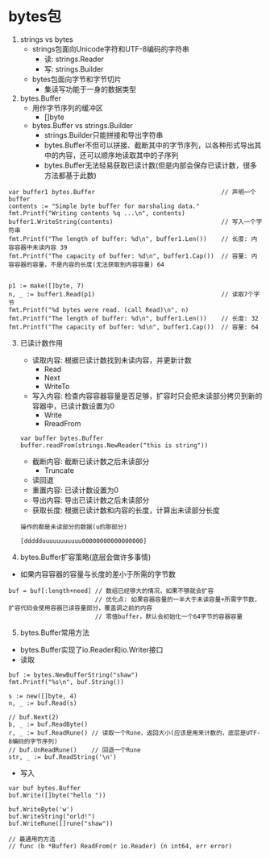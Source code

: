# bytes包
1. strings vs bytes
    * strings包面向Unicode字符和UTF-8编码的字符串
        * 读: strings.Reader
        * 写: strings.Builder
    * bytes包面向字节和字节切片
        * 集读写功能于一身的数据类型
2. bytes.Buffer
    * 用作字节序列的缓冲区
        * []byte
    * bytes.Buffer vs strings.Builder
        * strings.Builder只能拼接和导出字符串
        * bytes.Buffer不但可以拼接、截断其中的字节序列，以各种形式导出其中的内容，还可以顺序地读取其中的子序列
        * bytes.Buffer无法轻易获取已读计数(但是内部会保存已读计数，很多方法都基于此数)
```
var buffer1 bytes.Buffer                                   // 声明一个buffer
contents := "Simple byte buffer for marshaling data." 
fmt.Printf("Writing contents %q ...\n", contents)
buffer1.WriteString(contents)                              // 写入一个字符串
fmt.Printf("The length of buffer: %d\n", buffer1.Len())    // 长度: 内容容器中未读内容 39
fmt.Printf("The capacity of buffer: %d\n", buffer1.Cap())  // 容量: 内容容器的容量，不是内容的长度(无法获取到内容容量) 64


p1 := make([]byte, 7)
n, _ := buffer1.Read(p1)                                   // 读取7个字节
fmt.Printf("%d bytes were read. (call Read)\n", n)
fmt.Printf("The length of buffer: %d\n", buffer1.Len())    // 长度: 32
fmt.Printf("The capacity of buffer: %d\n", buffer1.Cap())  // 容量: 64
```
3. 已读计数作用
    * 读取内容: 根据已读计数找到未读内容，并更新计数
        * Read
        * Next
        * WriteTo
    * 写入内容: 检查内容容器容量是否足够，扩容时只会把未读部分拷贝到新的容器中，已读计数设置为0
        * Write
        * RreadFrom
    ```
    var buffer bytes.Buffer
    buffer.readFrom(strings.NewReader("this is string"))
    ```
    * 截断内容: 截断已读计数之后未读部分 
        * Truncate
    * 读回退
    * 重置内容: 已读计数设置为0
    * 导出内容: 导出已读计数之后未读部分
    * 获取长度: 根据已读计数和内容的长度，计算出未读部分长度
    ```
    操作的都是未读部分的数据(u的那部分)

    [ddddduuuuuuuuuuu00000000000000000]

    ```

4. bytes.Buffer扩容策略(底层会做许多事情)
* 如果内容容器的容量与长度的差小于所需的字节数
```
buf = buf[:length+need] // 数组已经够大的情况，如果不够就会扩容
                        // 优化点: 如果容器容量的一半大于未读容量+所需字节数，扩容代码会使用容器已读容量部分，覆盖调之前的内容
                        // 零值buffer，默认会初始化一个64字节的容器容量
```

5. bytes.Buffer常用方法
* bytes.Buffer实现了io.Reader和io.Writer接口
* 读取
```
buf := bytes.NewBufferString("shaw")
fmt.Printf("%s\n", buf.String())

s := new([]byte, 4)
n, _ := buf.Read(s)

// buf.Next(2)
b, _ := buf.ReadByte()
r, _ := buf.ReadRune() // 读取一个Rune，返回大小(应该是用来计数的，底层是UTF-8编码的字节序列)
// buf.UnReadRune()    // 回退一个Rune
str, _ := buf.ReadString('\n')

```
* 写入
```
var buf bytes.Buffer
buf.Write([]byte("hello "))

buf.WriteByte('w')
buf.WriteString("orld!")
buf.WriteRune([]rune("shaw"))

// 最通用的方法
// func (b *Buffer) ReadFrom(r io.Reader) (n int64, err error)
```